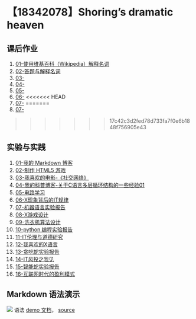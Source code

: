# 【18342078】Shoring’s dramatic heaven

## 课后作业

1. [01-使用维基百科（Wikipedia）解释名词](https://github.com/shoringnie/SH-homework/blob/gh-pages/hw01.md)
2. [02-答题与解释名词](https://github.com/shoringnie/SH-homework/blob/gh-pages/hw02.md)
3. [03-](https://github.com/shoringnie/SH-homework/blob/gh-pages/hw03.md)
4. [04-](https://github.com/shoringnie/SH-homework/blob/gh-pages/hw04.md)
5. [05-](https://github.com/shoringnie/SH-homework/blob/gh-pages/hw05.md)
6. [06-](https://github.com/shoringnie/SH-homework/blob/gh-pages/hw06.md)
<<<<<<< HEAD
6. [07-](https://github.com/shoringnie/SH-homework/blob/gh-pages/hw07.md)
=======
7. [07-](https://github.com/shoringnie/SH-homework/blob/gh-pages/hw07.md)
>>>>>>> 17c42c3d2fed78d733fa7f0e6b1848f756905e43

## 实验与实践

1. [01-我的 Markdown 博客](https://github.com/shoringnie/SH-homework/blob/gh-pages/lab01.md)
2. [02-制作 HTML5 游戏](https://github.com/shoringnie/SH-homework/blob/gh-pages/lab02.md)
3. [03-我喜欢的电影-《社交网络》](https://github.com/shoringnie/SH-homework/blob/gh-pages/lab03.md)
4. [04-我的科普博客-关于C语言多层循环结构的一些经验01](https://github.com/shoringnie/SH-homework/blob/gh-pages/lab04.md
)
5. [05-电路学习](lab05)
6. [06-X现象背后的IT规律](lab06)
7. [07-机器语言实验报告](lab07)
8. [08-X游戏设计](lab08)
9. [09-洗衣机算法设计](lab09)
10. [10-python 编程实验报告](lab10)
11. [11-IT伦理与道德研究](lab11)
12. [12-我喜欢的X语言](lab12)
13. [13-贪吃蛇实验报告](lab13)
14. [14-IT风投之我见](lab14)
15. [15-智能蛇实验报告](lab15)
16. [16-互联网时代的盈利模式](lab16)


## Markdown 语法演示

![](images/exclamation.png) 语法 [demo 文档](demo)， [source](https://github.com/sysu-swi/homework/blob/gh-pages/demo.md)



